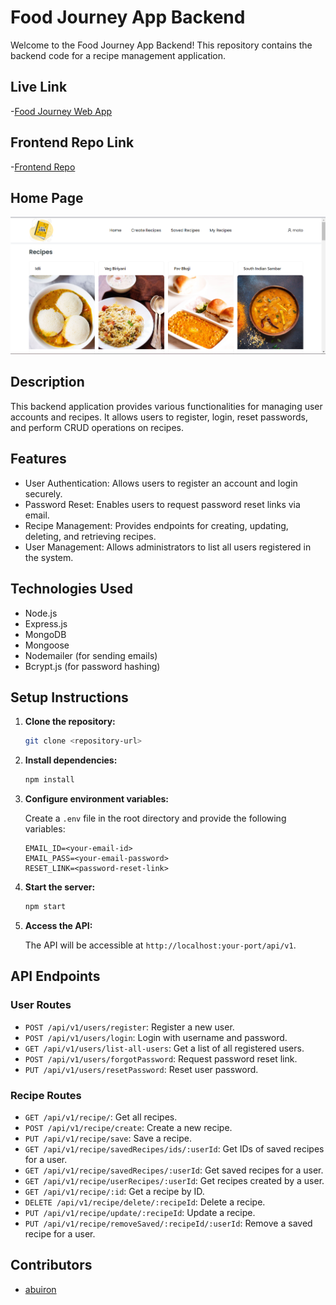 # Food Journey App Backend

Welcome to the Food Journey App Backend! This repository contains the backend code for a recipe management application.

## Live Link
 -[Food Journey Web App](https://food-journey.netlify.app)

 ## Frontend Repo Link
  -[Frontend Repo](https://github.com/abuiron/foodjourney-fe)

<!-- ## Login Page
 ![loginpage](https://github.com/abuiron/foodjourney-fe/blob/main/public/login.png?raw=true) -->

## Home Page
![homepage](https://github.com/abuiron/foodjourney-fe/blob/main/public/assets/front.png?raw=true)

## Description

This backend application provides various functionalities for managing user accounts and recipes. It allows users to register, login, reset passwords, and perform CRUD operations on recipes.

## Features

- User Authentication: Allows users to register an account and login securely.
- Password Reset: Enables users to request password reset links via email.
- Recipe Management: Provides endpoints for creating, updating, deleting, and retrieving recipes.
- User Management: Allows administrators to list all users registered in the system.

## Technologies Used

- Node.js
- Express.js
- MongoDB
- Mongoose
- Nodemailer (for sending emails)
- Bcrypt.js (for password hashing)

## Setup Instructions

1. **Clone the repository:**
    ```bash
    git clone <repository-url>
    ```

2. **Install dependencies:**
    ```bash
    npm install
    ```

3. **Configure environment variables:**

    Create a `.env` file in the root directory and provide the following variables:

    ```
    EMAIL_ID=<your-email-id>
    EMAIL_PASS=<your-email-password>
    RESET_LINK=<password-reset-link>
    ```

4. **Start the server:**
    ```bash
    npm start
    ```

5. **Access the API:**

    The API will be accessible at `http://localhost:your-port/api/v1`.

## API Endpoints

### User Routes

- `POST /api/v1/users/register`: Register a new user.
- `POST /api/v1/users/login`: Login with username and password.
- `GET /api/v1/users/list-all-users`: Get a list of all registered users.
- `POST /api/v1/users/forgotPassword`: Request password reset link.
- `PUT /api/v1/users/resetPassword`: Reset user password.

### Recipe Routes

- `GET /api/v1/recipe/`: Get all recipes.
- `POST /api/v1/recipe/create`: Create a new recipe.
- `PUT /api/v1/recipe/save`: Save a recipe.
- `GET /api/v1/recipe/savedRecipes/ids/:userId`: Get IDs of saved recipes for a user.
- `GET /api/v1/recipe/savedRecipes/:userId`: Get saved recipes for a user.
- `GET /api/v1/recipe/userRecipes/:userId`: Get recipes created by a user.
- `GET /api/v1/recipe/:id`: Get a recipe by ID.
- `DELETE /api/v1/recipe/delete/:recipeId`: Delete a recipe.
- `PUT /api/v1/recipe/update/:recipeId`: Update a recipe.
- `PUT /api/v1/recipe/removeSaved/:recipeId/:userId`: Remove a saved recipe for a user.

## Contributors

- [abuiron](https://github.com/abuiron)

